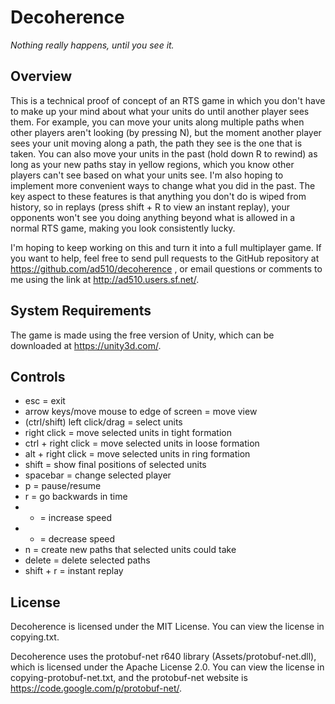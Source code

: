 Decoherence
===========
*Nothing really happens, until you see it.*

Overview
--------
This is a technical proof of concept of an RTS game in which you don't have to make up your mind about what your units do until another player sees them. For example, you can move your units along multiple paths when other players aren't looking (by pressing N), but the moment another player sees your unit moving along a path, the path they see is the one that is taken. You can also move your units in the past (hold down R to rewind) as long as your new paths stay in yellow regions, which you know other players can't see based on what your units see. I'm also hoping to implement more convenient ways to change what you did in the past. The key aspect to these features is that anything you don't do is wiped from history, so in replays (press shift + R to view an instant replay), your opponents won't see you doing anything beyond what is allowed in a normal RTS game, making you look consistently lucky.

I'm hoping to keep working on this and turn it into a full multiplayer game. If you want to help, feel free to send pull requests to the GitHub repository at https://github.com/ad510/decoherence , or email questions or comments to me using the link at http://ad510.users.sf.net/.

System Requirements
-------------------
The game is made using the free version of Unity, which can be downloaded at https://unity3d.com/.

Controls
--------
- esc = exit
- arrow keys/move mouse to edge of screen = move view
- (ctrl/shift) left click/drag = select units
- right click = move selected units in tight formation
- ctrl + right click = move selected units in loose formation
- alt + right click = move selected units in ring formation
- shift = show final positions of selected units
- spacebar = change selected player
- p = pause/resume
- r = go backwards in time
- + = increase speed
- - = decrease speed
- n = create new paths that selected units could take
- delete = delete selected paths
- shift + r = instant replay

License
-------
Decoherence is licensed under the MIT License. You can view the license in copying.txt.

Decoherence uses the protobuf-net r640 library (Assets/protobuf-net.dll), which is licensed under the Apache License 2.0. You can view the license in copying-protobuf-net.txt, and the protobuf-net website is https://code.google.com/p/protobuf-net/.
